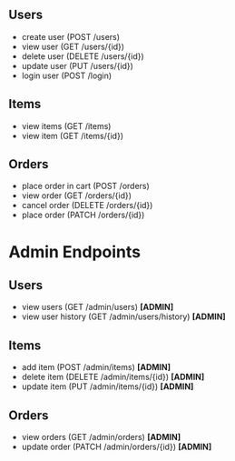 ## Users
- create user (POST /users)
- view user (GET /users/{id})
- delete user (DELETE /users/{id})
- update user (PUT /users/{id}) 
- login user (POST /login) 

## Items
- view items (GET /items)
- view item (GET /items/{id})

## Orders
- place order in cart (POST /orders)
- view order (GET /orders/{id})
- cancel order (DELETE /orders/{id})
- place order (PATCH /orders/{id})

# Admin Endpoints
## Users
- view users (GET /admin/users) **[ADMIN]**
- view user history (GET /admin/users/history) **[ADMIN]**

## Items
- add item (POST /admin/items) **[ADMIN]**
- delete item (DELETE /admin/items/{id}) **[ADMIN]**
- update item (PUT /admin/items/{id}) **[ADMIN]**

## Orders
- view orders (GET /admin/orders) **[ADMIN]**
- update order (PATCH /admin/orders/{id}) **[ADMIN]**

